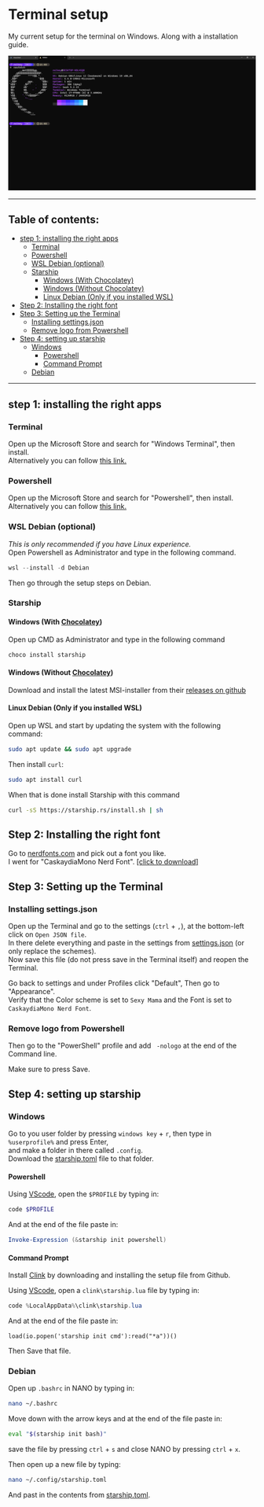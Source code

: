 # Terminal setup <!-- omit from toc -->

My current setup for the terminal on Windows.
Along with a installation guide.

<img src="not-important/image.png" />

---

## Table of contents: <!-- omit from toc -->
- [step 1: installing the right apps](#step-1-installing-the-right-apps)
  - [Terminal](#terminal)
  - [Powershell](#powershell)
  - [WSL Debian (optional)](#wsl-debian-optional)
  - [Starship](#starship)
    - [Windows (With Chocolatey)](#windows-with-chocolatey)
    - [Windows (Without Chocolatey)](#windows-without-chocolatey)
    - [Linux Debian (Only if you installed WSL)](#linux-debian-only-if-you-installed-wsl)
- [Step 2: Installing the right font](#step-2-installing-the-right-font)
- [Step 3: Setting up the Terminal](#step-3-setting-up-the-terminal)
  - [Installing settings.json](#installing-settingsjson)
  - [Remove logo from Powershell](#remove-logo-from-powershell)
- [Step 4: setting up starship](#step-4-setting-up-starship)
  - [Windows](#windows)
    - [Powershell](#powershell-1)
    - [Command Prompt](#command-prompt)
  - [Debian](#debian)


---

## step 1: installing the right apps

### Terminal
Open up the Microsoft Store and search for "Windows Terminal", then install. <br>
Alternatively you can follow [this link.](https://www.microsoft.com/store/productId/9N0DX20HK701?ocid=pdpshare)

### Powershell
Open up the Microsoft Store and search for "Powershell", then install. <br>
Alternatively you can follow [this link.](https://www.microsoft.com/store/productId/9MZ1SNWT0N5D?ocid=pdpshare)

### WSL Debian (optional)
*This is only recommended if you have Linux experience.* <br>
Open Powershell as Administrator and type in the following command.
```powershell
wsl --install -d Debian
```
Then go through the setup steps on Debian.

### Starship
#### Windows (With [Chocolatey](https://chocolatey.org/))
Open up CMD as Administrator and type in the following command
```powershell
choco install starship
```

#### Windows (Without [Chocolatey](https://chocolatey.org/))
Download and install the latest MSI-installer from their [releases on github](https://github.com/starship/starship/releases/latest)

#### Linux Debian (Only if you installed WSL)
Open up WSL and start by updating the system with the following command:
```bash
sudo apt update && sudo apt upgrade
```
Then install `curl`:
```bash
sudo apt install curl
```

When that is done install Starship with this command
```bash
curl -sS https://starship.rs/install.sh | sh
```

## Step 2: Installing the right font

Go to [nerdfonts.com](https://www.nerdfonts.com/font-downloads) and pick out a font you like. <br>
I went for "CaskaydiaMono Nerd Font". [[click to download]](https://github.com/ryanoasis/nerd-fonts/releases/download/v3.2.1/CascadiaMono.zip)

## Step 3: Setting up the Terminal

### Installing settings.json
Open up the Terminal and go to the settings (`ctrl` + `,`), at the bottom-left click on `Open JSON file`. <br>
In there delete everything and paste in the settings from [settings.json](terminal/settings.json) (or only replace the schemes). <br>
Now save this file (do not press save in the Terminal itself) and reopen the Terminal.

Go back to settings and under Profiles click "Default", Then go to "Appearance". <br>
Verify that the Color scheme is set to `Sexy Mama` and the Font is set to `CaskaydiaMono Nerd Font`.

### Remove logo from Powershell
Then go to the "PowerShell" profile and add ` -nologo` at the end of the Command line.

Make sure to press Save.

## Step 4: setting up starship

### Windows
Go to you user folder by pressing `windows key` + `r`, then type in `%userprofile%` and press Enter, <br>
and make a folder in there called `.config`. <br>
Download the [starship.toml](starship/starship.toml) file to that folder.

#### Powershell
Using [VScode](https://code.visualstudio.com/), open the `$PROFILE` by typing in:
```powershell
code $PROFILE
```
And at the end of the file paste in:
```powershell
Invoke-Expression (&starship init powershell)
```

#### Command Prompt
Install [Clink](https://github.com/chrisant996/clink/releases/latest) by downloading and installing the setup file from Github.

Using [VScode](https://code.visualstudio.com/), open a `clink\starship.lua` file by typing in:
```powershell
code %LocalAppData%\clink\starship.lua
```
And at the end of the file paste in:
```batch
load(io.popen('starship init cmd'):read("*a"))()
```

Then Save that file.

### Debian

Open up `.bashrc` in NANO by typing in:
```bash
nano ~/.bashrc
```
Move down with the arrow keys and at the end of the file paste in:
```bash
eval "$(starship init bash)"
```

save the file by pressing `ctrl` + `s` and close NANO by pressing `ctrl` + `x`.

Then open up a new file by typing:
```bash
nano ~/.config/starship.toml
```
And past in the contents from [starship.toml](starship/starship.toml).

